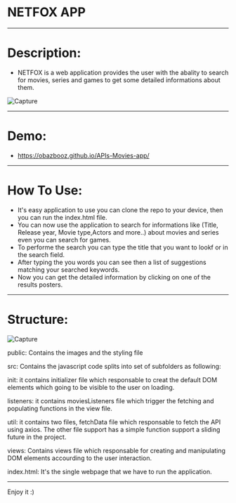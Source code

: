 # NETFOX APP
-------------------------------------------

# Description: 
* NETFOX is a web application provides the user with the abality to search for movies, series and games to get some detailed informations about them. 

![Capture](https://user-images.githubusercontent.com/90429106/145089110-23cebb42-06bc-4547-a719-9fe8440c9932.PNG)

-------------------------------------------
# Demo:
* https://obazbooz.github.io/APIs-Movies-app/

-------------------------------------------
# How To Use:
- It's easy application to use you can clone the repo to your device, then you can run the index.html file.
- You can now use the application to search for informations like (Title, Release year, Movie type,Actors and more..) about movies and series even you can search for games.
- To performe the search you can type the title that you want to lookf or in the search field.
- After typing the you words you can see then a list of suggestions matching your searched keywords. 
- Now you can get the detailed information by clicking on one of the results posters.

-------------------------------------------
# Structure:
![Capture](https://user-images.githubusercontent.com/90429106/145100126-47caeaec-62d3-491e-b6d5-03d456d7c873.PNG)

public: Contains the images and the styling file

src: Contains the javascript code splits into set of subfolders as following:

init: it contains initializer file which responsable to creat the default DOM elements which going to be visible to the user on loading.

listeners: it contains moviesListeners file which trigger the fetching and populating functions in the view file.

util: it contains two files, fetchData file which responsable to fetch the API using axios. The other file support has a simple function support a sliding future in the project.

views: Contains views file which responsable for creating and manipulating DOM elements accourding to the user interaction.

index.html: It's the single webpage that we have to run the application.

----------------------------------
Enjoy it :)
